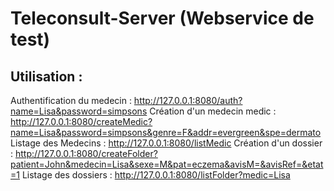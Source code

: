 # Teleconsult-Server (Webservice de test)

## Utilisation :

Authentification du medecin :
http://127.0.0.1:8080/auth?name=Lisa&password=simpsons
Création d'un medecin medic :
http://127.0.0.1:8080/createMedic?name=Lisa&password=simpsons&genre=F&addr=evergreen&spe=dermato
Listage des Medecins :
http://127.0.0.1:8080/listMedic
Création d'un dossier :
http://127.0.0.1:8080/createFolder?patient=John&medecin=Lisa&sexe=M&pat=eczema&avisM=&avisRef=&etat=1
Listage des dossiers :
http://127.0.0.1:8080/listFolder?medic=Lisa